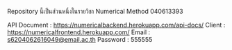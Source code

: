 Repository นี้เป็นส่วนหนึ่งในรายวิชา Numerical Method 040613393

API Document : https://numericalbackend.herokuapp.com/api-docs/
Client : https://numericalfrontend.herokuapp.com/
Email : s6204062616049@email.ac.th
Password : 555555
  
